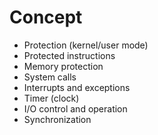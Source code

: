 # Concept

* Protection (kernel/user mode)
* Protected instructions
* Memory protection
* System calls
* Interrupts and exceptions
* Timer (clock)
* I/O control and operation
* Synchronization